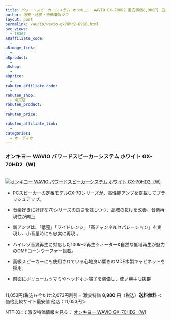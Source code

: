 ```yaml
---
title: パワードスピーカーシステム オンキヨー WAVIO GX-70HD2 激安特価8,980円！送料無料！
author: 激安・格安・特価情報ツウ
layout: post
permalink: /audio/wavio-gx70hd2-8980.html
pvc_views:
  - 18367
a8affiliate_code:
  -
a8image_link:
  -
a8product:
  -
a8shop:
  -
a8price:
  -
rakuten_affiliate_code:
  -
rakuten_shop:
  - 楽天店
rakuten_product:
  -
rakuten_price:
  -
rakuten_affiliate_link:
  -
categories:
  - オーディオ
---
```

### オンキヨー WAVIO パワードスピーカーシステム ホワイト GX-70HD2（W)

<div class="img-bg2 img_L">
  <a href="//px.a8.net/svt/ejp?a8mat=ZYP6S+8IMA3E+S1Q+BWGDT&#038;a8ejpredirect=//nttxstore.jp/_II_ON14393103" target="_blank"><br /> <img border="0" alt="オンキヨー WAVIO パワードスピーカーシステム ホワイト GX-70HD2（W)" src="//i1.wp.com/image.nttxstore.jp/l2_images/O/ON/ON14393103.jpg?w=120" data-recalc-dims="1" /></a>
</div>

<!--more-->

  * PCスピーカーの定番モデルGX-70シリーズが、高性能アンプを搭載してブラッシュアップ。
  * 音楽好きに好評な70シリーズの良さを残しつつ、高域の抜けを改善、音楽再現性が向上
  * 新アンプは、「低歪」「ワイドレンジ」「高チャンネルセパレーション」を実現し、小音量時にも忠実に再現
。

  * ハイレゾ音源再生に対応した100kHz再生ツィーター&#038;自然な低域再生が魅力のOMFコーンウーファー搭載。
  * 高級スピーカーにも使用されている心地良い響きのMDF木製キャビネットを採用。
  * 前面にボリュームツマミやヘッドホン端子を装備し、使い勝手も抜群

<br clear="all" />11,053円(税込)+今だけ:2,073円割引 = 激安特価 <span class="tokka-price"><strong>8,980</strong></span> 円（税込）**送料無料**
＜価格比較サイト最安値 他店：11,053円＞

NTT-Xにて激安特価情報を見る： <span class="fs150p"><a href="//px.a8.net/svt/ejp?a8mat=ZYP6S+8IMA3E+S1Q+BWGDT&#038;a8ejpredirect=//nttxstore.jp/_II_ON14393103" target="_blank">オンキヨー WAVIO GX-70HD2（W)</a></span>